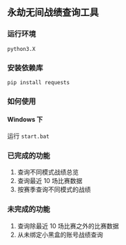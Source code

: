 ## 永劫无间战绩查询工具

### 运行环境

`python3.X`

### 安装依赖库

`pip install requests`

### 如何使用

#### Windows 下

运行 `start.bat`

### 已完成的功能

1. 查询不同模式战绩总览
2. 查询最近 10 场比赛数据
3. 按赛季查询不同模式的战绩

### 未完成的功能

1. 查询除最近 10 场比赛之外的比赛数据
2. 从未绑定小黑盒的账号战绩查询
